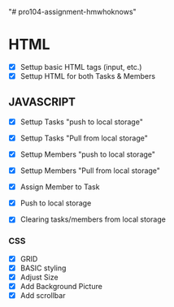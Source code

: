"# pro104-assignment-hmwhoknows" 

# HTML
- [x] Settup basic HTML tags (input, etc.)
- [x] Settup HTML for both Tasks & Members

## JAVASCRIPT
- [x] Settup Tasks "push to local storage"
- [x] Settup Tasks "Pull from local storage"

- [x] Settup Members "push to local storage"
- [x] Settup Members "Pull from local storage"

- [x] Assign Member to Task
- [x] Push to local storage

- [x] Clearing tasks/members from local storage

### CSS
- [x] GRID
- [x] BASIC styling
- [x] Adjust Size
- [x] Add Background Picture
- [x] Add scrollbar
